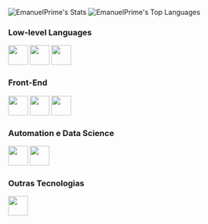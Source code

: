 ![EmanuelPrime's Stats](https://github-readme-stats.vercel.app/api?username=EmanuelPrime&theme=midnight-purple&show_icons=true&hide_border=true&count_private=true)
![EmanuelPrime's Top Languages](https://github-readme-stats.vercel.app/api/top-langs/?username=EmanuelPrime&theme=midnight-purple&show_icons=true&hide_border=true&layout=compact)



### Low-level Languages
<div style="display:inline;">
<img src="https://cdn.jsdelivr.net/gh/devicons/devicon/icons/arduino/arduino-original.svg" height="40px"/>
<img src="https://cdn.jsdelivr.net/gh/devicons/devicon/icons/c/c-original.svg" height="40px"/>
<img src="https://cdn.jsdelivr.net/gh/devicons/devicon/icons/cplusplus/cplusplus-original.svg" height="40px"/>
</div>

### Front-End
<div style="display:inline;">
<img src="https://cdn.jsdelivr.net/gh/devicons/devicon/icons/javascript/javascript-original.svg" height="40px"/>
<img src="https://cdn.jsdelivr.net/gh/devicons/devicon/icons/html5/html5-original.svg" height="40px"/>
<img src="https://cdn.jsdelivr.net/gh/devicons/devicon/icons/css3/css3-original.svg" height="40px"/>
</div>

### Automation e Data Science
<div style="display:inline;">
<img src="https://cdn.jsdelivr.net/gh/devicons/devicon/icons/python/python-original.svg" height="40px"/>
<img src="https://cdn.jsdelivr.net/gh/devicons/devicon@latest/icons/mysql/mysql-plain-wordmark.svg" height="40px"/>               
</div>

### Outras Tecnologias
<div style="display:inline;">
<img src="https://cdn.jsdelivr.net/gh/devicons/devicon/icons/git/git-original.svg" height="40px"/>
</div>
